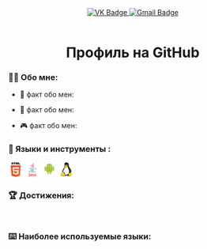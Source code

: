 <div id="badges" align="center">
<a href="https://vk.com/gggames2">
 <img src = "https://img.shields.io/badge/VK-blue?style=for-the-badge&logo=VK&logoColor=white" alt="VK Badge"/>
  </a>
  <a href= " https://mail.google.com/mail/u/1/#inbox">
    <img src = "https://ssl.gstatic.com/ui/v1/icons/mail/rfr/logo_gmail_lockup_default_1x_r5.png" alt="Gmail Badge"/>
  </a>
</div>

<div id="viewprof" align="center">
 <img src="https://komarev.com/ghpvc/?username=Amagimini&style=flat-square&color=blue" alt=""/>
</div>

<div id="heythere" align="center">
<h1>Профиль на GitHub</h1>
</div>

### :white_haired_woman: Обо мне:

- :jack_o_lantern: факт обо мен:
  
- :flags: факт обо мен:
  
- :video_game: факт обо мен:

### :toolbox: Языки и инструменты :

<div>
 <img src="https://raw.githubusercontent.com/devicons/devicon/55609aa5bd817ff167afce0d965585c92040787a/icons/html5/html5-original-wordmark.svg" width="30" height="30"/>
 <img src="https://raw.githubusercontent.com/devicons/devicon/55609aa5bd817ff167afce0d965585c92040787a/icons/java/java-original-wordmark.svg" width="30" height="30"/>
 <img src="https://raw.githubusercontent.com/devicons/devicon/55609aa5bd817ff167afce0d965585c92040787a/icons/android/android-original-wordmark.svg" width="30" height="30"/>
 <img src="https://raw.githubusercontent.com/devicons/devicon/55609aa5bd817ff167afce0d965585c92040787a/icons/linux/linux-original.svg" width="30" height="30"/>
</div>

### :trophy: Достижения:
<div>
 <img src="https://github-profile-trophy.vercel.app/?username=Amagimini" alt=""/>
</div>

### :keyboard: Наиболее используемые языки:
<div> 
 <img src="https://github-readme-stats.vercel.app/api/top-langs/?username=Amagimini" alt=""/>
</div>
